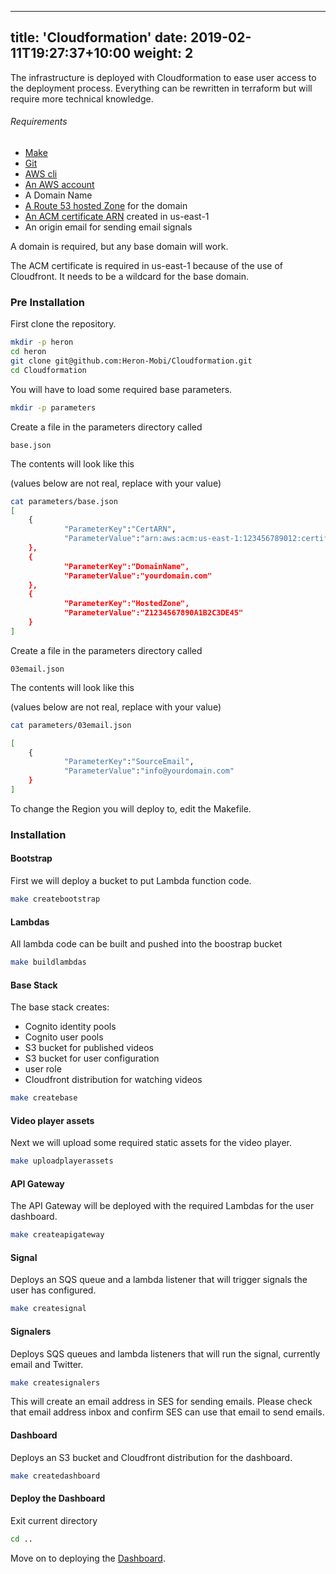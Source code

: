 
---
title: 'Cloudformation'
date: 2019-02-11T19:27:37+10:00
weight: 2
---

The infrastructure is deployed with Cloudformation to ease user access to the deployment process.
Everything can be rewritten in terraform but will require more technical knowledge.

###### Requirements

- [Make](https://www.gnu.org/software/make/)
- [Git](https://git-scm.com/)
- [AWS cli](https://aws.amazon.com/cli/)
- [An AWS account](https://aws.amazon.com/resources/create-account/)
- A Domain Name
- [A Route 53 hosted Zone](https://docs.aws.amazon.com/Route53/latest/DeveloperGuide/hosted-zones-working-with.html) for the domain
- [An ACM certificate ARN](https://docs.aws.amazon.com/acm/latest/userguide/acm-overview.html) created in us-east-1
- An origin email for sending email signals

<!--more-->

A domain is required, but any base domain will work.

The ACM certificate is required in us-east-1 because of the use of Cloudfront.
It needs to be a wildcard for the base domain.



### Pre Installation

First clone the repository.

```zsh
mkdir -p heron
cd heron
git clone git@github.com:Heron-Mobi/Cloudformation.git
cd Cloudformation
```

You will have to load some required base parameters.

```zsh
mkdir -p parameters

```

Create a file in the parameters directory called 
```
base.json
```

The contents will look like this

(values below are not real, replace with your value)

```zsh
cat parameters/base.json
[
	{
      		"ParameterKey":"CertARN",
      		"ParameterValue":"arn:aws:acm:us-east-1:123456789012:certificate/a123b456-c789-0123-de45-6f7890g12345"
	},
	{
      		"ParameterKey":"DomainName",
      		"ParameterValue":"yourdomain.com"
	},
	{
      		"ParameterKey":"HostedZone",
      		"ParameterValue":"Z1234567890A1B2C3DE45"
	}
]
```

Create a file in the parameters directory called 
```
03email.json
```

The contents will look like this

(values below are not real, replace with your value)


```zsh
cat parameters/03email.json

[
	{
      		"ParameterKey":"SourceEmail",
      		"ParameterValue":"info@yourdomain.com"
	}
]
```

To change the Region you will deploy to, edit the Makefile.


### Installation

#### Bootstrap

First we will deploy a bucket to put Lambda function code.

```zsh
make createbootstrap
```

#### Lambdas

All lambda code can be built and pushed into the boostrap bucket

```zsh
make buildlambdas
```

#### Base Stack

The base stack creates:
- Cognito identity pools
- Cognito user pools
- S3 bucket for published videos
- S3 bucket for user configuration
- user role
- Cloudfront distribution for watching videos

```zsh
make createbase
```

#### Video player assets

Next we will upload some required static assets for the video player.

```zsh
make uploadplayerassets
```


#### API Gateway

The API Gateway will be deployed with the required Lambdas for the user dashboard.

```zsh
make createapigateway
```

#### Signal

Deploys an SQS queue and a lambda listener that will trigger signals the user has configured.

```zsh
make createsignal
```

#### Signalers

Deploys SQS queues and lambda listeners that will run the signal, currently email and Twitter.

```zsh
make createsignalers
```

This will create an email address in SES for sending emails.  Please check that email address inbox and
confirm SES can use that email to send emails.

#### Dashboard

Deploys an S3 bucket and Cloudfront distribution for the dashboard.

```zsh
make createdashboard
```

#### Deploy the Dashboard

Exit current directory


```zsh
cd ..
```


Move on to deploying the [Dashboard](/docs/dashboard/).
